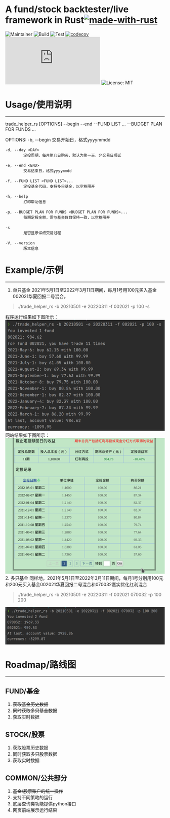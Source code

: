 # A fund/stock backtester/live framework in Rust[![made-with-rust](https://img.shields.io/badge/Made%20with-Rust-1f425f.svg)](https://www.rust-lang.org/)
![Maintainer](https://img.shields.io/badge/maintainer-theMaintainer-blue)
![Build](https://github.com/q9good/trade_helper_rs/workflows/build/badge.svg)
![Test](https://github.com/q9good/trade_helper_rs/workflows/test/badge.svg)
[![codecov](https://codecov.io/gh/q9good/trade_helper_rs/branch/main/graph/badge.svg?token=SQP2K46575)](https://codecov.io/gh/q9good/trade_helper_rs)
[![Latest release](https://badgen.net/github/release/Naereen/Strapdown.js)](https://github.com/q9good/trade_helper_rs/releases/latest)
![License: MIT](https://img.shields.io/badge/License-MIT-yellow.svg)

# Usage/使用说明
----
 trade_helper_rs [OPTIONS] --begin <BEGIN> --end <END> --FUND LIST <FUND LIST>... --BUDGET PLAN FOR FUNDS <BUDGET PLAN FOR FUNDS>...

OPTIONS:
    -b, --begin <BEGIN>
            交易开始日，格式yyyymmdd

    -d, --day <DAY>
            定投周期，每月第几日购买，默认为第一天，非交易日顺延

    -e, --end <END>
            交易结束日，格式yyyymmdd

    -f, --FUND LIST <FUND LIST>...
            定投基金代码，支持多只基金，以空格隔开

    -h, --help
            打印帮助信息

    -p, --BUDGET PLAN FOR FUNDS <BUDGET PLAN FOR FUNDS>...
            每期定投金额，需与基金数目保持一致，以空格隔开

    -s
            是否显示详细交易过程

    -V, --version
            版本信息
# Example/示例
----
1. 单只基金
2021年5月1日至2022年3月11日期间，每月1号用100元买入基金002021华夏回报二号混合。
> ./trade_helper_rs -b 20210501 -e 20220311 -f 002021 -p 100 -s

  程序运行结果如下图所示：
![software result](.github/run.png)
  网站结果如下图所示：
![east money](.github/east_money.png)
2. 多只基金
同样地，2021年5月1日至2022年3月11日期间，每月1号分别用100元和200元买入基金002021华夏回报二号混合和070032嘉实优化红利混合
> ./trade_helper_rs -b 20210501 -e 20220311 -f 002021 070032 -p 100 200

![multi fund](.github/multi_fund.png)

# Roadmap/路线图
----
## FUND/基金
1. ~~获取基金历史数据~~
2. ~~同时获取多只基金数据~~
3. 获取实时数据

## STOCK/股票
1. 获取股票历史数据
2. 同时获取多只股票数据
3. 获取实时数据

## COMMON/公共部分
1. ~~基金/股票账户的统一操作~~
2. 支持不同策略的运行
3. 底层查询类功能提供python接口
4. 网页前端展示运行结果 
